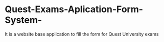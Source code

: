 # Quest-Exams-Aplication-Form-System-
It is a website base application to fill the form for Quest University exams 
